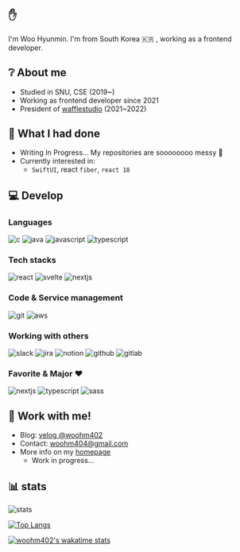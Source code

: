 ## ✋

I'm Woo Hyunmin. I'm from South Korea 🇰🇷 , working as a frontend developer.

## ❔ About me

- Studied in SNU, CSE (2019~)
- Working as frontend developer since 2021
- President of [wafflestudio](https://wafflestudio.com) (2021~2022)

## :eyes: What I had done
- Writing In Progress... My repositories are soooooooo messy 🙈
- Currently interested in:
  - `SwiftUI`, react `fiber`, `react 18`

## 💻 Develop

### Languages

![c](https://img.shields.io/badge/C-A8B9CC?style=flat-badge&logo=C&logoColor=white)
![java](https://img.shields.io/badge/Java-007396?style=flat-badge&logo=Java&logoColor=white)
![javascript](https://img.shields.io/badge/JavaScript-F7DF1E?style=flat-badge&logo=JavaScript&logoColor=white)
![typescript](https://img.shields.io/badge/TypeScript-3178C6?style=flat-badge&logo=TypeScript&logoColor=white)

### Tech stacks

![react](https://img.shields.io/badge/React-61DAFB?style=flat-badge&logo=React&logoColor=white)
![svelte](https://img.shields.io/badge/Svelte-FF3E00?style=flat-badge&logo=Svelte&logoColor=white)
![nextjs](https://img.shields.io/badge/Next.js-000000?style=flat-badge&logo=Next.js&logoColor=white)

### Code & Service management

![git](https://img.shields.io/badge/Git-F05032?style=flat-badge&logo=Git&logoColor=white)
![aws](https://img.shields.io/badge/amazon%20AWS-232F3E?style=flat-badge&logo=amazon%20AWS&logoColor=white)

### Working with others

![slack](https://img.shields.io/badge/Slack-4A154B?style=flat-badge&logo=Slack&logoColor=white)
![jira](https://img.shields.io/badge/Jira-0052CC?style=flat-badge&logo=Jira&logoColor=white)
![notion](https://img.shields.io/badge/Notion-000000?style=flat-badge&logo=Notion&logoColor=white)
![github](https://img.shields.io/badge/Github-181717?style=flat-badge&logo=Github&logoColor=white)
![gitlab](https://img.shields.io/badge/Gitlab-FCA121?style=flat-badge&logo=Gitlab&logoColor=white)

### Favorite & Major ❤️

![nextjs](https://img.shields.io/badge/Next.js-000000?style=flat-badge&logo=Next.js&logoColor=white)
![typescript](https://img.shields.io/badge/TypeScript-3178C6?style=flat-badge&logo=TypeScript&logoColor=white)
![sass](https://img.shields.io/badge/Sass-CC6699?style=flat-badge&logo=Sass&logoColor=white)

## 🤝 Work with me!
- Blog: [velog @woohm402](https://velog.io/@woohm402)
- Contact: [woohm404@gmail.com](mailto://woohm404@gmail.com)
- More info on my [homepage](https://profile.woohm404.com)
  - Work in progress...

## 📊 stats

![stats](https://github-readme-stats.vercel.app/api?username=woohm402&show_icons=true)

[![Top Langs](https://github-readme-stats.vercel.app/api/top-langs/?username=woohm402&layout=compact)](https://github.com/anuraghazra/github-readme-stats)

[![woohm402's wakatime stats](https://github-readme-stats.vercel.app/api/wakatime?username=woohm402)](https://github.com/anuraghazra/github-readme-stats)
  
